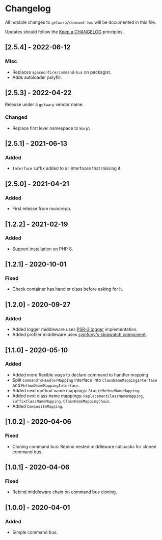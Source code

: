 # Changelog

All notable changes to `getwarp/command-bus` will be documented in this file.

Updates should follow the [Keep a CHANGELOG](http://keepachangelog.com/) principles.

## [2.5.4] - 2022-06-12

### Misc

- Replaces `spaceonfire/command-bus` on packagist.
- Adds autoloader polyfill.

## [2.5.3] - 2022-04-22

Release under a `getwarp` vendor name.

### Changed

- Replace first level namespace to `Warp\`.

## [2.5.1] - 2021-06-13

### Added

-   `Interface` suffix added to all interfaces that missing it.

## [2.5.0] - 2021-04-21

### Added

-   First release from monorepo.

## [1.2.2] - 2021-02-19

### Added

-   Support installation on PHP 8.

## [1.2.1] - 2020-10-01

### Fixed

-   Check container has handler class before asking for it.

## [1.2.0] - 2020-09-27

### Added

-   Added logger middleware uses [PSR-3 logger](https://github.com/php-fig/log) implementation.
-   Added profiler middleware uses [symfony's stopwatch component](https://github.com/symfony/stopwatch).

## [1.1.0] - 2020-05-10

### Added

-   Added more flexible ways to declare command to handler mapping.
-   Split `CommandToHandlerMapping` interface into `ClassNameMappingInterface` and `MethodNameMappingInterface`.
-   Added next method name mappings: `StaticMethodNameMapping`.
-   Added next class name mappings: `ReplacementClassNameMapping`, `SuffixClassNameMapping`, `ClassNameMappingChain`.
-   Added `CompositeMapping`.

## [1.0.2] - 2020-04-06

### Fixed

-   Cloning command bus: Rebind nested middleware callbacks for cloned command bus.

## [1.0.1] - 2020-04-06

### Fixed

-   Rebind middleware chain on command bus cloning.

## [1.0.0] - 2020-04-01

### Added

-   Simple command bus.
